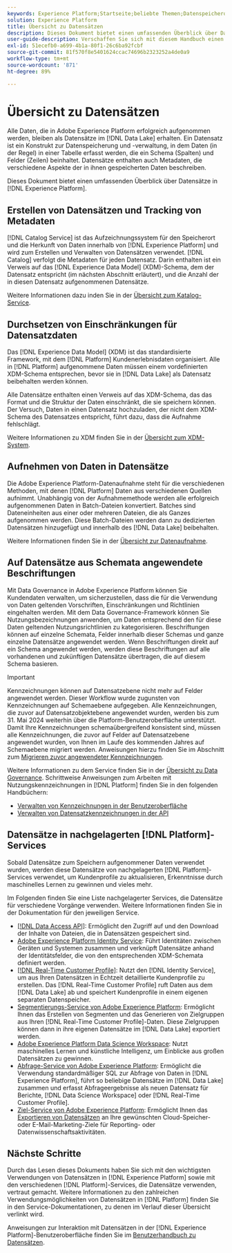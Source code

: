 ```yaml
---
keywords: Experience Platform;Startseite;beliebte Themen;Datenspeicherort;Datenspeicherplatz;Datenmanagement;Datenverwaltung;Ursprung;Herkunft;Datentyp;Datentypen
solution: Experience Platform
title: Übersicht zu Datensätzen
description: Dieses Dokument bietet einen umfassenden Überblick über Datensätze in Experience Platform.
user-guide-description: Verschaffen Sie sich mit diesem Handbuch einen Überblick über Datensätze auf hoher Ebene im Experience Platform. Hier erfahren Sie, wie Sie sie erstellen, Datenbeschränkungen erzwingen und Daten in Datensätze aufnehmen.
exl-id: 51ecefb0-a699-4b1a-80f1-26c6ba92fcbf
source-git-commit: 81f570f8e5401624ccac74696b2323252a4de0a9
workflow-type: tm+mt
source-wordcount: '871'
ht-degree: 89%

---
```


# Übersicht zu Datensätzen

Alle Daten, die in Adobe Experience Platform erfolgreich aufgenommen werden, bleiben als Datensätze im [!DNL Data Lake] erhalten. Ein Datensatz ist ein Konstrukt zur Datenspeicherung und -verwaltung, in dem Daten (in der Regel) in einer Tabelle erfasst werden, die ein Schema (Spalten) und Felder (Zeilen) beinhaltet. Datensätze enthalten auch Metadaten, die verschiedene Aspekte der in ihnen gespeicherten Daten beschreiben.

Dieses Dokument bietet einen umfassenden Überblick über Datensätze in [!DNL Experience Platform].

## Erstellen von Datensätzen und Tracking von Metadaten

[!DNL Catalog Service] ist das Aufzeichnungssystem für den Speicherort und die Herkunft von Daten innerhalb von [!DNL Experience Platform] und wird zum Erstellen und Verwalten von Datensätzen verwendet. [!DNL Catalog] verfolgt die Metadaten für jeden Datensatz. Darin enthalten ist ein Verweis auf das [!DNL Experience Data Model] (XDM)-Schema, dem der Datensatz entspricht (im nächsten Abschnitt erläutert), und die Anzahl der in diesen Datensatz aufgenommenen Datensätze.

Weitere Informationen dazu inden Sie in der [Übersicht zum Katalog-Service](../home.md).

## Durchsetzen von Einschränkungen für Datensatzdaten

Das [!DNL Experience Data Model] (XDM) ist das standardisierte Framework, mit dem [!DNL Platform] Kundenerlebnisdaten organisiert. Alle in [!DNL Platform] aufgenommene Daten müssen einem vordefinierten XDM-Schema entsprechen, bevor sie in [!DNL Data Lake] als Datensatz beibehalten werden können.

Alle Datensätze enthalten einen Verweis auf das XDM-Schema, das das Format und die Struktur der Daten einschränkt, die sie speichern können. Der Versuch, Daten in einen Datensatz hochzuladen, der nicht dem XDM-Schema des Datensatzes entspricht, führt dazu, dass die Aufnahme fehlschlägt.

Weitere Informationen zu XDM finden Sie in der [Übersicht zum XDM-System](../../xdm/home.md).

## Aufnehmen von Daten in Datensätze

Die Adobe Experience Platform-Datenaufnahme steht für die verschiedenen Methoden, mit denen [!DNL Platform] Daten aus verschiedenen Quellen aufnimmt. Unabhängig von der Aufnahmemethode werden alle erfolgreich aufgenommenen Daten in Batch-Dateien konvertiert. Batches sind Dateneinheiten aus einer oder mehreren Dateien, die als Ganzes aufgenommen werden. Diese Batch-Dateien werden dann zu dedizierten Datensätzen hinzugefügt und innerhalb des [!DNL Data Lake] beibehalten.

Weitere Informationen finden Sie in der [Übersicht zur Datenaufnahme](../../ingestion/home.md).

## Auf Datensätze aus Schemata angewendete Beschriftungen

Mit Data Governance in Adobe Experience Platform können Sie Kundendaten verwalten, um sicherzustellen, dass die für die Verwendung von Daten geltenden Vorschriften, Einschränkungen und Richtlinien eingehalten werden. Mit dem Data Governance-Framework können Sie Nutzungsbezeichnungen anwenden, um Daten entsprechend den für diese Daten geltenden Nutzungsrichtlinien zu kategorisieren. Beschriftungen können auf einzelne Schemata, Felder innerhalb dieser Schemas und ganze einzelne Datensätze angewendet werden. Wenn Beschriftungen direkt auf ein Schema angewendet werden, werden diese Beschriftungen auf alle vorhandenen und zukünftigen Datensätze übertragen, die auf diesem Schema basieren.

>[!IMPORTANT]
>
>Kennzeichnungen können auf Datensatzebene nicht mehr auf Felder angewendet werden. Dieser Workflow wurde zugunsten von Kennzeichnungen auf Schemaebene aufgegeben. Alle Kennzeichnungen, die zuvor auf Datensatzobjektebene angewendet wurden, werden bis zum 31. Mai 2024 weiterhin über die Platform-Benutzeroberfläche unterstützt. Damit Ihre Kennzeichnungen schemaübergreifend konsistent sind, müssen alle Kennzeichnungen, die zuvor auf Felder auf Datensatzebene angewendet wurden, von Ihnen im Laufe des kommenden Jahres auf Schemaebene migriert werden. Anweisungen hierzu finden Sie im Abschnitt zum [Migrieren zuvor angewendeter Kennzeichnungen](../../data-governance/e2e.md#migrate-labels).

Weitere Informationen zu dem Service finden Sie in der [Übersicht zu Data Governance](../../data-governance/home.md). Schrittweise Anweisungen zum Arbeiten mit Nutzungskennzeichnungen in [!DNL Platform] finden Sie in den folgenden Handbüchern:

* [Verwalten von Kennzeichnungen in der Benutzeroberfläche](../../data-governance/labels/user-guide.md)
* [Verwalten von Datensatzkennzeichnungen in der API](../../data-governance/labels/dataset-api.md)

## Datensätze in nachgelagerten [!DNL Platform]-Services

Sobald Datensätze zum Speichern aufgenommener Daten verwendet wurden, werden diese Datensätze von nachgelagerten [!DNL Platform]-Services verwendet, um Kundenprofile zu aktualisieren, Erkenntnisse durch maschinelles Lernen zu gewinnen und vieles mehr.

Im Folgenden finden Sie eine Liste nachgelagerter Services, die Datensätze für verschiedene Vorgänge verwenden. Weitere Informationen finden Sie in der Dokumentation für den jeweiligen Service.

* [[!DNL Data Access API]](../../data-access/home.md): Ermöglicht den Zugriff auf und den Download der Inhalte von Dateien, die in Datensätzen gespeichert sind.
* [Adobe Experience Platform Identity Service](../../identity-service/home.md): Führt Identitäten zwischen Geräten und Systemen zusammen und verknüpft Datensätze anhand der Identitätsfelder, die von den entsprechenden XDM-Schemata definiert werden.
* [[!DNL Real-Time Customer Profile]](../../profile/home.md): Nutzt den [!DNL Identity Service], um aus Ihren Datensätzen in Echtzeit detaillierte Kundenprofile zu erstellen. Das [!DNL Real-Time Customer Profile] ruft Daten aus dem [!DNL Data Lake] ab und speichert Kundenprofile in einem eigenen separaten Datenspeicher.
* [Segmentierungs-Service von Adobe Experience Platform](../../segmentation/home.md): Ermöglicht Ihnen das Erstellen von Segmenten und das Generieren von Zielgruppen aus Ihren [!DNL Real-Time Customer Profile]-Daten. Diese Zielgruppen können dann in ihre eigenen Datensätze im [!DNL Data Lake] exportiert werden.
* [Adobe Experience Platform Data Science Workspace](../../data-science-workspace/home.md): Nutzt maschinelles Lernen und künstliche Intelligenz, um Einblicke aus großen Datensätzen zu gewinnen.
* [Abfrage-Service von Adobe Experience Platform](../../query-service/home.md): Ermöglicht die Verwendung standardmäßiger SQL zur Abfrage von Daten in [!DNL Experience Platform], führt so beliebige Datensätze im [!DNL Data Lake] zusammen und erfasst Abfrageergebnisse als neuen Datensatz für Berichte, [!DNL Data Science Workspace] oder [!DNL Real-Time Customer Profile].
* [Ziel-Service von Adobe Experience Platform](../../destinations/home.md): Ermöglicht Ihnen das [Exportieren von Datensätzen](/help/destinations/ui/export-datasets.md) an Ihre gewünschten Cloud-Speicher- oder E-Mail-Marketing-Ziele für Reporting- oder Datenwissenschaftsaktivitäten.

## Nächste Schritte

Durch das Lesen dieses Dokuments haben Sie sich mit den wichtigsten Verwendungen von Datensätzen in [!DNL Experience Platform] sowie mit den verschiedenen [!DNL Platform]-Services, die Datensätze verwenden, vertraut gemacht. Weitere Informationen zu den zahlreichen Verwendungsmöglichkeiten von Datensätzen in [!DNL Platform] finden Sie in den Service-Dokumentationen, zu denen im Verlauf dieser Übersicht verlinkt wird.

Anweisungen zur Interaktion mit Datensätzen in der [!DNL Experience Platform]-Benutzeroberfläche finden Sie im [Benutzerhandbuch zu Datensätzen](user-guide.md).
